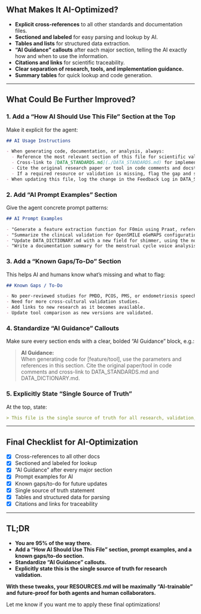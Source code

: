 ## What Makes It AI-Optimized?

- **Explicit cross-references** to all other standards and documentation files.
- **Sectioned and labeled** for easy parsing and lookup by AI.
- **Tables and lists** for structured data extraction.
- **“AI Guidance” callouts** after each major section, telling the AI exactly how and when to use the information.
- **Citations and links** for scientific traceability.
- **Clear separation of research, tools, and implementation guidance.**
- **Summary tables** for quick lookup and code generation.

---

## What Could Be Further Improved?

### 1. **Add a “How AI Should Use This File” Section at the Top**

Make it explicit for the agent:
```markdown
## AI Usage Instructions

- When generating code, documentation, or analysis, always:
  - Reference the most relevant section of this file for scientific validation, tool choice, or parameter selection.
  - Cross-link to [DATA_STANDARDS.md](./DATA_STANDARDS.md) for implementation details, [DATA_DICTIONARY.md](./DATA_DICTIONARY.md) for field definitions, and [UI_STANDARDS.md](./UI_STANDARDS.md) for data visualization.
  - Cite the original research paper or tool in code comments and docstrings.
  - If a required resource or validation is missing, flag the gap and suggest an update to this file.
- When updating this file, log the change in the Feedback Log in DATA_STANDARDS.md.
```

### 2. **Add “AI Prompt Examples” Section**

Give the agent concrete prompt patterns:
```markdown
## AI Prompt Examples

- "Generate a feature extraction function for F0min using Praat, referencing RESOURCES.md §6 and DATA_STANDARDS.md §3.2.1."
- "Summarize the clinical validation for OpenSMILE eGeMAPS configuration, citing RESOURCES.md §3."
- "Update DATA_DICTIONARY.md with a new field for shimmer, using the normative range from RESOURCES.md §6."
- "Write a documentation summary for the menstrual cycle voice analysis research, referencing RESOURCES.md §2."
```

### 3. **Add a “Known Gaps/To-Do” Section**

This helps AI and humans know what’s missing and what to flag:
```markdown
## Known Gaps / To-Do

- No peer-reviewed studies for PMDD, PCOS, PMS, or endometriosis speech biomarkers (see Executive Summary).
- Need for more cross-cultural validation studies.
- Add links to new research as it becomes available.
- Update tool comparison as new versions are validated.
```

### 4. **Standardize “AI Guidance” Callouts**

Make sure every section ends with a clear, bolded “AI Guidance” block, e.g.:
> **AI Guidance:**  
> When generating code for [feature/tool], use the parameters and references in this section. Cite the original paper/tool in code comments and cross-link to DATA_STANDARDS.md and DATA_DICTIONARY.md.

### 5. **Explicitly State “Single Source of Truth”**

At the top, state:
```markdown
> This file is the single source of truth for all research, validation, and scientific justification in the Sage project. All code, documentation, and analysis must reference this file for scientific rationale.
```

---

## Final Checklist for AI-Optimization

- [x] Cross-references to all other docs
- [x] Sectioned and labeled for lookup
- [x] “AI Guidance” after every major section
- [x] Prompt examples for AI
- [x] Known gaps/to-do for future updates
- [x] Single source of truth statement
- [x] Tables and structured data for parsing
- [x] Citations and links for traceability

---

## TL;DR

- **You are 95% of the way there.**
- **Add a “How AI Should Use This File” section, prompt examples, and a known gaps/to-do section.**
- **Standardize “AI Guidance” callouts.**
- **Explicitly state this is the single source of truth for research validation.**

**With these tweaks, your RESOURCES.md will be maximally “AI-trainable” and future-proof for both agents and human collaborators.**

Let me know if you want me to apply these final optimizations!

